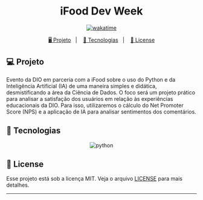 <h1 align="center">
  iFood Dev Week
</h1>

<p align="center">
  <a href="https://wakatime.com/badge/user/68660678-6b86-4b78-98df-f5f41a37e1bc/project/70b46097-e696-4500-a5c1-c2ee35d6ae64"><img src="https://wakatime.com/badge/user/68660678-6b86-4b78-98df-f5f41a37e1bc/project/70b46097-e696-4500-a5c1-c2ee35d6ae64.svg" alt="wakatime"></a>
</p>

<p align="center">
  <a href="#-projeto">🖥️ Projeto</a>&nbsp;&nbsp;&nbsp;|&nbsp;&nbsp;&nbsp;
  <a href="#-tecnologias">🚀 Tecnologias</a>&nbsp;&nbsp;&nbsp;|&nbsp;&nbsp;&nbsp;
  <a href="#-license">📝 License</a>
</p>

## 💻 Projeto

Evento da DIO em parceria com a iFood sobre o uso do Python e da Inteligência Artificial (IA) de uma maneira simples e didática, desmistificando a área da Ciência de Dados.
O foco será um projeto prático para analisar a satisfação dos usuários em relação às experiências educacionais da DIO. Para isso, utilizaremos o cálculo do Net Promoter Score (NPS) e a aplicação de IA para analisar sentimentos dos comentários.

## 🚀 Tecnologias

<p align="center">
  <img src="https://img.shields.io/badge/python-3670A0?style=for-the-badge&logo=python&logoColor=ffdd54" alt="python" title ="python">
</p>

## 📝 License

Esse projeto está sob a licença MIT. Veja o arquivo [LICENSE](LICENSE) para mais detalhes.

---
